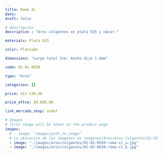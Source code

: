 ```yaml
---
title: Roma XL
date: 
draft: false

# descripcion
description : "Aros colgantes en plata 925 y nácar."

materials: Plata 925

color: Plateado

dimensions: "Largo total 3cm. Ancho dije 1.4mm"

code: 01-01-0938

type: "Aros"

categories: []

price: $11.530,00

price_eftvo: $9.800,00

link_mercado_shop: undef

# Images
# first image will be shown in the product page
images:
  # - image: "images/path_to_image"
  # La ubicacion de las imagenes es imagenes/Aros/Aros.Colgantes/01-01-0938-roma-xl
  - image: "./images/aros/colgantes/01-01-0938-roma-xl_a.jpg"
  - image: "./images/aros/colgantes/01-01-0938-roma-xl_b.jpg"
---
```

